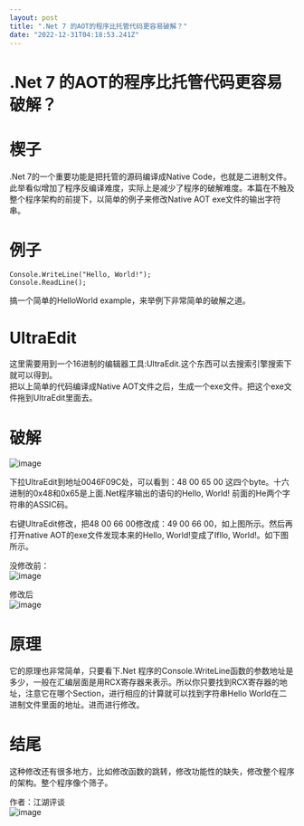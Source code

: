 ```yaml
---
layout: post
title: ".Net 7 的AOT的程序比托管代码更容易破解？"
date: "2022-12-31T04:18:53.241Z"
---
```

.Net 7 的AOT的程序比托管代码更容易破解？
=========================

楔子
==

.Net 7的一个重要功能是把托管的源码编译成Native Code，也就是二进制文件。此举看似增加了程序反编译难度，实际上是减少了程序的破解难度。本篇在不触及整个程序架构的前提下，以简单的例子来修改Native AOT exe文件的输出字符串。

  
  

例子
==

    Console.WriteLine("Hello, World!");
    Console.ReadLine();
    

搞一个简单的HelloWorld example，来举例下非常简单的破解之道。

  
  

UltraEdit
=========

这里需要用到一个16进制的编辑器工具:UltraEdit.这个东西可以去搜索引擎搜索下就可以得到。  
把以上简单的代码编译成Native AOT文件之后，生成一个exe文件。把这个exe文件拖到UltraEdit里面去。

  
  

破解
==

![image](https://img2023.cnblogs.com/blog/490844/202212/490844-20221231081619830-2092480284.png)

下拉UltraEdit到地址0046F09C处，可以看到：48 00 65 00 这四个byte。十六进制的0x48和0x65是上面.Net程序输出的语句的Hello, World! 前面的He两个字符串的ASSIC码。

右键UltraEdit修改，把48 00 66 00修改成：49 00 66 00，如上图所示。然后再打开native AOT的exe文件发现本来的Hello, World!变成了Ifllo, World!。如下图所示。

没修改前：  
![image](https://img2023.cnblogs.com/blog/490844/202212/490844-20221230193430532-631146368.png)

修改后  
![image](https://img2023.cnblogs.com/blog/490844/202212/490844-20221230192534379-653889074.png)

  
  

原理
==

它的原理也非常简单，只要看下.Net 程序的Console.WriteLine函数的参数地址是多少，一般在汇编层面是用RCX寄存器来表示。所以你只要找到RCX寄存器的地址，注意它在哪个Section，进行相应的计算就可以找到字符串Hello World在二进制文件里面的地址。进而进行修改。

  
  

结尾
==

这种修改还有很多地方，比如修改函数的跳转，修改功能性的缺失，修改整个程序的架构。整个程序像个筛子。

作者：江湖评谈  
![image](https://img2023.cnblogs.com/blog/490844/202212/490844-20221230194909250-1460340786.png)